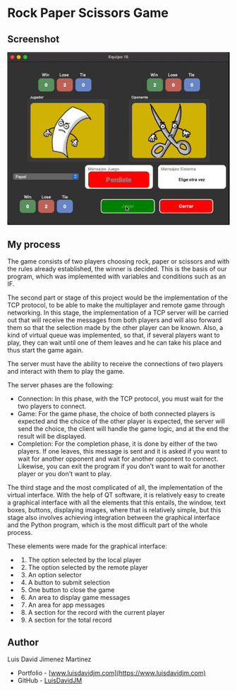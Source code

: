 # Rock Paper Scissors Game

## Screenshot

![](./python-ppt.png)

## My process

The game consists of two players choosing rock, paper or scissors and with the rules already established, the winner is decided. This is the basis of our program, which was implemented with variables and conditions such as an IF.

The second part or stage of this project would be the implementation of the TCP protocol, to be able to make the multiplayer and remote game through networking. In this stage, the implementation of a TCP server will be carried out that will receive the messages from both players and will also forward them so that the selection made by the other player can be known. Also, a kind of virtual queue was implemented, so that, if several players want to play, they can wait until one of them leaves and he can take his place and thus start the game again.

The server must have the ability to receive the connections of two players and interact with them to play the game.

The server phases are the following:
- Connection: In this phase, with the TCP protocol, you must wait for the two players to connect.
- Game: For the game phase, the choice of both connected players is expected and the choice of the other player is expected, the server will send the choice, the client will handle the game logic, and at the end the result will be displayed.
- Completion: For the completion phase, it is done by either of the two players. If one leaves, this message is sent and it is asked if you want to wait for another opponent and wait for another opponent to connect. Likewise, you can exit the program if you don't want to wait for another player or you don't want to play.

The third stage and the most complicated of all, the implementation of the virtual interface. With the help of QT software, it is relatively easy to create a graphical interface with all the elements that this entails, the window, text boxes, buttons, displaying images, where that is relatively simple, but this stage also involves achieving integration between the graphical interface and the Python program, which is the most difficult part of the whole process.

These elements were made for the graphical interface:
- 1. The option selected by the local player
- 2. The option selected by the remote player
- 3. An option selector
- 4. A button to submit selection
- 5. One button to close the game
- 6. An area to display game messages
- 7. An area for app messages
- 8. A section for the record with the current player
- 9. A section for the total record

## Author

Luis David Jimenez Martinez
- Portfolio - [www.luisdavidjm.com](https://www.luisdavidjm.com)
- GitHub - [LuisDavidJM](https://github.com/LuisDavidJM)
